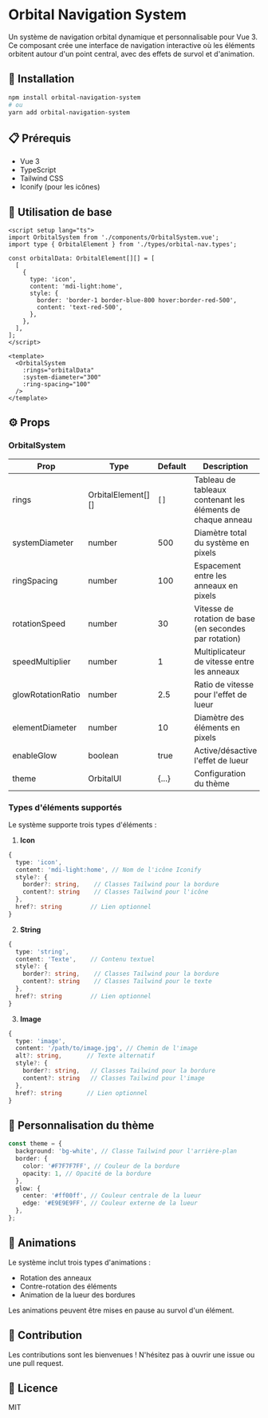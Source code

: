 # Orbital Navigation System

Un système de navigation orbital dynamique et personnalisable pour Vue 3. Ce composant crée une interface de navigation interactive où les éléments orbitent autour d'un point central, avec des effets de survol et d'animation.

## 🚀 Installation

```bash
npm install orbital-navigation-system
# ou
yarn add orbital-navigation-system
```

## 📋 Prérequis

- Vue 3
- TypeScript
- Tailwind CSS
- Iconify (pour les icônes)

## 🎯 Utilisation de base

```vue
<script setup lang="ts">
import OrbitalSystem from './components/OrbitalSystem.vue';
import type { OrbitalElement } from './types/orbital-nav.types';

const orbitalData: OrbitalElement[][] = [
  [
    {
      type: 'icon',
      content: 'mdi-light:home',
      style: {
        border: 'border-1 border-blue-800 hover:border-red-500',
        content: 'text-red-500',
      },
    },
  ],
];
</script>

<template>
  <OrbitalSystem
    :rings="orbitalData"
    :system-diameter="300"
    :ring-spacing="100"
  />
</template>
```

## ⚙️ Props

### OrbitalSystem

| Prop              | Type               | Default | Description                                                 |
| ----------------- | ------------------ | ------- | ----------------------------------------------------------- |
| rings             | OrbitalElement[][] | `[]`    | Tableau de tableaux contenant les éléments de chaque anneau |
| systemDiameter    | number             | 500     | Diamètre total du système en pixels                         |
| ringSpacing       | number             | 100     | Espacement entre les anneaux en pixels                      |
| rotationSpeed     | number             | 30      | Vitesse de rotation de base (en secondes par rotation)      |
| speedMultiplier   | number             | 1       | Multiplicateur de vitesse entre les anneaux                 |
| glowRotationRatio | number             | 2.5     | Ratio de vitesse pour l'effet de lueur                      |
| elementDiameter   | number             | 10      | Diamètre des éléments en pixels                             |
| enableGlow        | boolean            | true    | Active/désactive l'effet de lueur                           |
| theme             | OrbitalUI          | {...}   | Configuration du thème                                      |

### Types d'éléments supportés

Le système supporte trois types d'éléments :

1. **Icon**

```typescript
{
  type: 'icon',
  content: 'mdi-light:home', // Nom de l'icône Iconify
  style?: {
    border?: string,    // Classes Tailwind pour la bordure
    content?: string    // Classes Tailwind pour l'icône
  },
  href?: string        // Lien optionnel
}
```

2. **String**

```typescript
{
  type: 'string',
  content: 'Texte',    // Contenu textuel
  style?: {
    border?: string,    // Classes Tailwind pour la bordure
    content?: string    // Classes Tailwind pour le texte
  },
  href?: string        // Lien optionnel
}
```

3. **Image**

```typescript
{
  type: 'image',
  content: '/path/to/image.jpg', // Chemin de l'image
  alt?: string,       // Texte alternatif
  style?: {
    border?: string,   // Classes Tailwind pour la bordure
    content?: string   // Classes Tailwind pour l'image
  },
  href?: string       // Lien optionnel
}
```

## 🎨 Personnalisation du thème

```typescript
const theme = {
  background: 'bg-white', // Classe Tailwind pour l'arrière-plan
  border: {
    color: '#F7F7F7FF', // Couleur de la bordure
    opacity: 1, // Opacité de la bordure
  },
  glow: {
    center: '#ff00ff', // Couleur centrale de la lueur
    edge: '#E9E9E9FF', // Couleur externe de la lueur
  },
};
```

## 🔄 Animations

Le système inclut trois types d'animations :

- Rotation des anneaux
- Contre-rotation des éléments
- Animation de la lueur des bordures

Les animations peuvent être mises en pause au survol d'un élément.

## 🤝 Contribution

Les contributions sont les bienvenues ! N'hésitez pas à ouvrir une issue ou une pull request.

## 📄 Licence

MIT
